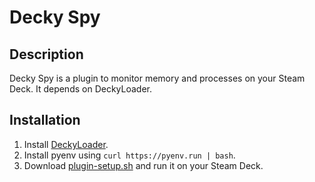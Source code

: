 # Decky Spy

## Description

Decky Spy is a plugin to monitor memory and processes on your Steam Deck. It depends on DeckyLoader.

## Installation

1. Install [DeckyLoader](https://github.com/SteamDeckHomebrew/decky-loader).
2. Install pyenv using `curl https://pyenv.run | bash`.
3. Download [plugin-setup.sh](https://github.com/Seraphli/decky-spy/raw/main/plugin-setup.sh) and run it on your Steam Deck.
